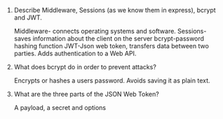 <!-- Answers to the Short Answer Essay Questions go here -->

1.  Describe Middleware, Sessions (as we know them in express), bcrypt and JWT.

    Middleware- connects operating systems and software.
    Sessions- saves information about the client on the server
    bcrypt-password hashing function 
    JWT-Json web token, transfers data between two parties. Adds authentication to a Web API. 

2.  What does bcrypt do in order to prevent attacks?

    Encrypts or hashes a users password. Avoids saving it as plain text.

3.  What are the three parts of the JSON Web Token?

    A payload, a secret and options
